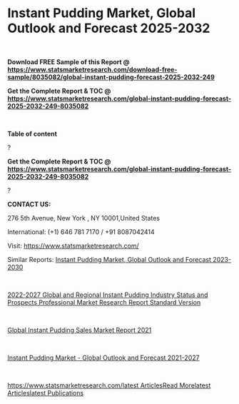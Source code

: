 <h1>Instant Pudding Market, Global Outlook and Forecast 2025-2032</h1><br/><p><strong>Download FREE Sample of this Report @ <a href="https://www.statsmarketresearch.com/download-free-sample/8035082/global-instant-pudding-forecast-2025-2032-249">https://www.statsmarketresearch.com/download-free-sample/8035082/global-instant-pudding-forecast-2025-2032-249</a></strong></p>
 
 
 
 <div><b>Get the Complete Report & TOC @ <a href="https://www.statsmarketresearch.com/global-instant-pudding-forecast-2025-2032-249-8035082">https://www.statsmarketresearch.com/global-instant-pudding-forecast-2025-2032-249-8035082</a></b></div>
 
 
 
 <p><br />
 
 <b>Table of content</b></p>
 
 
 
 <p>? </p>
 
 
 
 <div><b>Get the Complete Report & TOC @ <a href="https://www.statsmarketresearch.com/global-instant-pudding-forecast-2025-2032-249-8035082">https://www.statsmarketresearch.com/global-instant-pudding-forecast-2025-2032-249-8035082</a></b></div>
 
 
 
 <p>? </p>
 
 
 
 <p><b>CONTACT US:</b><br />
 
 276 5th Avenue, New York , NY 10001,United States<br />
 
 International: (+1) 646 781 7170 / +91 8087042414<br />
 
 Visit: <a href="https://www.statsmarketresearch.com/">https://www.statsmarketresearch.com/</a><br />
 
 Similar Reports: <a href="https://www.statsmarketresearch.com/global-instant-pudding-forecast-2025-2032-249-8035082">Instant Pudding Market, Global Outlook and Forecast 2023-2030</a><br />
 
 <br />
 
 <a href="https://www.statsmarketresearch.com/global-instant-pudding-forecast-2025-2032-249-8035082">2022-2027 Global and Regional Instant Pudding Industry Status and Prospects Professional Market Research Report Standard Version</a><br />
 
 <br />
 
 <a href="https://www.statsmarketresearch.com/global-instant-pudding-forecast-2025-2032-249-8035082">Global Instant Pudding Sales Market Report 2021</a><br />
 
 <br />
 
 <a href="https://www.statsmarketresearch.com/global-instant-pudding-forecast-2025-2032-249-8035082">Instant Pudding Market - Global Outlook and Forecast 2021-2027</a><br />
 
 <br />
 
 <a href="https://gyeongbokgung.com">https://www.statsmarketresearch.com/</a><a href="https://hallyeomaritime.com">latest Articles</a><a href="https://jingwansa.com">Read More</a><a href="https://nguoiviet.jp/">latest Articles</a><a href="https://www.intelmarketresearch.com/">latest Publications</a></p>